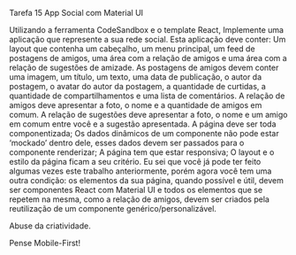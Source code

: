 Tarefa 15 App Social com Material UI

Utilizando a ferramenta CodeSandbox e o template React, Implemente uma aplicação que represente a sua rede social.
Esta aplicação deve conter:
Um layout que contenha um cabeçalho, um menu principal, um feed de postagens de amigos, uma área com a relação de amigos e uma área com a relação de sugestões de amizade.
As postagens de amigos devem conter uma imagem, um título, um texto, uma data de publicação, o autor da postagem, o avatar do autor da postagem, a quantidade de curtidas, a quantidade de compartilhamentos e uma lista de comentários.
A relação de amigos deve apresentar a foto, o nome e a quantidade de amigos em comum.
A relação de sugestões deve apresentar a foto, o nome e um amigo em comum entre você e a sugestão apresentada.
A página deve ser toda componentizada;
Os dados dinâmicos de um componente não pode estar ‘mockado’ dentro dele, esses dados devem ser passados para o componente renderizar;
A página tem que estar responsiva;
O layout e o estilo da página ficam a seu critério.
Eu sei que você já pode ter feito algumas vezes este trabalho anteriormente, porém agora você tem uma outra condição: os elementos da sua página, quando possível e útil, devem ser componentes React com Material UI e todos os elementos que se repetem na mesma, como a relação de amigos, devem ser criados pela reutilização de um componente genérico/personalizável.

Abuse da criatividade.

Pense Mobile-First!